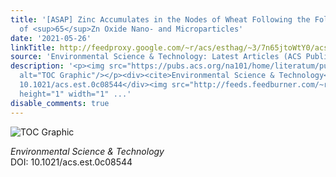 ```yaml
---
title: '[ASAP] Zinc Accumulates in the Nodes of Wheat Following the Foliar Application
  of <sup>65</sup>Zn Oxide Nano- and Microparticles'
date: '2021-05-26'
linkTitle: http://feedproxy.google.com/~r/acs/esthag/~3/7n65jtoWtY0/acs.est.0c08544
source: 'Environmental Science & Technology: Latest Articles (ACS Publications)'
description: '<p><img src="https://pubs.acs.org/na101/home/literatum/publisher/achs/journals/content/esthag/0/esthag.ahead-of-print/acs.est.0c08544/20210526/images/medium/es0c08544_0004.gif"
  alt="TOC Graphic"/></p><div><cite>Environmental Science & Technology</cite></div><div>DOI:
  10.1021/acs.est.0c08544</div><img src="http://feeds.feedburner.com/~r/acs/esthag/~4/7n65jtoWtY0"
  height="1" width="1" ...'
disable_comments: true
---
```

<p><img src="https://pubs.acs.org/na101/home/literatum/publisher/achs/journals/content/esthag/0/esthag.ahead-of-print/acs.est.0c08544/20210526/images/medium/es0c08544_0004.gif" alt="TOC Graphic"/></p><div><cite>Environmental Science & Technology</cite></div><div>DOI: 10.1021/acs.est.0c08544</div><img src="http://feeds.feedburner.com/~r/acs/esthag/~4/7n65jtoWtY0" height="1" width="1" ...